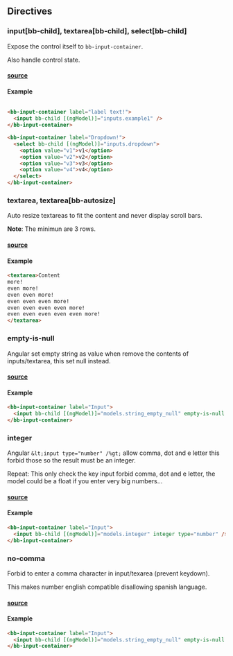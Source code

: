 ## Directives

### input[bb-child], textarea[bb-child], select[bb-child]
<a name="bb-child"></a>
Expose the control itself to `bb-input-container`.

Also handle control state.


#### [source](/projects/angular-bootstrap-ui/src/bbchild.directive.ts)

#### Example

```html

<bb-input-container label="label text!">
  <input bb-child [(ngModel)]="inputs.example1" />
</bb-input-container>

<bb-input-container label="Dropdown!">
  <select bb-child [(ngModel)]="inputs.dropdown">
    <option value="v1">v1</option>
    <option value="v2">v2</option>
    <option value="v3">v3</option>
    <option value="v4">v4</option>
  </select>
</bb-input-container>

```

### textarea, textarea[bb-autosize]
<a name="bb-autosize"></a>

Auto resize textareas to fit the content and never display scroll bars.

**Note**: The minimun are 3 rows.

#### [source](/projects/angular-bootstrap-ui/src/bbtextarea-autosize.directive.ts)

#### Example

```html
<textarea>Content
more!
even more!
even even more!
even even even more!
even even even even more!
even even even even even more!
</textarea>
```

### empty-is-null

Angular set empty string as value when remove the contents of inputs/textarea,
this set null instead.

#### [source](/projects/angular-bootstrap-ui/src/empty-is-null.directive.ts)

#### Example

```html
<bb-input-container label="Input">
  <input bb-child [(ngModel)]="models.string_empty_null" empty-is-null />
</bb-input-container>
```

### integer

Angular `&lt;input type="number" /%gt;` allow comma, dot and e letter
this forbid those so the result must be an integer.

Repeat: This only check the key input forbid comma, dot and e letter,
the model could be a float if you enter very big numbers...

#### [source](Integer.directive.ts)

#### Example

```html
<bb-input-container label="Input">
  <input bb-child [(ngModel)]="models.integer" integer type="number" />
</bb-input-container>
```

### no-comma

Forbid to enter a comma character in input/texarea (prevent keydown).

This makes number english compatible disallowing spanish language.

#### [source](NoComma.directive.ts)

#### Example

```html
<bb-input-container label="Input">
  <input bb-child [(ngModel)]="models.string_empty_null" empty-is-null />
</bb-input-container>
```
